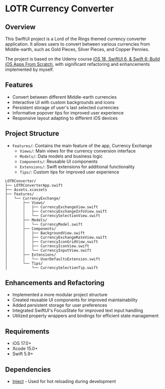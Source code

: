 # LOTR Currency Converter

## Overview
This SwiftUI project is a Lord of the Rings themed currency converter application. It allows users to convert between various currencies from Middle-earth, such as Gold Pieces, Silver Pieces, and Copper Pennies.

The project is based on the Udemy course [iOS 18, SwiftUI 6, & Swift 6: Build iOS Apps From Scratch](https://www.udemy.com/course/ios-15-app-development-with-swiftui-3-and-swift-5/), with significant refactoring and enhancements implemented by myself.

## Features
- Convert between different Middle-earth currencies
- Interactive UI with custom backgrounds and icons
- Persistent storage of user's last selected currencies
- Informative popover tips for improved user experience
- Responsive layout adapting to different iOS devices

## Project Structure
- `Features/`: Contains the main feature of the app, Currency Exchange
  - `Views/`: Main views for the currency conversion interface
  - `Models/`: Data models and business logic
  - `Components/`: Reusable UI components
  - `Extensions/`: Swift extensions for additional functionality
  - `Tips/`: Custom tips for improved user experience

```
LOTRConverter/
├── LOTRConverterApp.swift
├── Assets.xcassets
├── Features/
│   └── CurrencyExchange/
│       ├── Views/
│       │   ├── CurrencyExchangeView.swift
│       │   ├── CurrencyExchangeInfoView.swift
│       │   └── CurrencySelectionView.swift
│       ├── Models/
│       │   └── CurrencyModel.swift
│       ├── Components/
│       │   ├── BackgroundView.swift
│       │   ├── CurrencyExchangeRateView.swift
│       │   ├── CurrencyIconGridView.swift
│       │   ├── CurrencyIconView.swift
│       │   └── CurrencyInputView.swift
│       ├── Extensions/
│       │   └── UserDefaultsExtension.swift
│       └── Tips/
│           └── CurrencySelectionTip.swift
```

## Enhancements and Refactoring
- Implemented a more modular project structure
- Created reusable UI components for improved maintainability
- Added persistent storage for user preferences
- Integrated SwiftUI's FocusState for improved text input handling
- Utilized property wrappers and bindings for efficient state management

## Requirements
- iOS 17.0+
- Xcode 15.0+
- Swift 5.9+

## Dependencies
- [Inject](https://github.com/krzysztofzablocki/Inject) - Used for hot reloading during development


